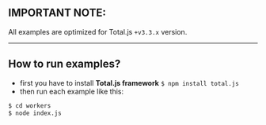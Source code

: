 ## IMPORTANT NOTE:

All examples are optimized for Total.js `+v3.3.x` version.

---

## How to run examples?

- first you have to install __Total.js framework__ `$ npm install total.js`
- then run each example like this:

```bash
$ cd workers
$ node index.js
```
